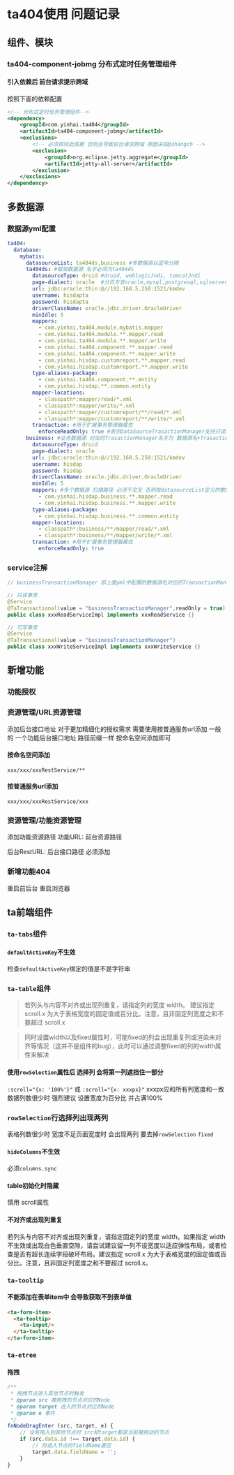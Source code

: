 # ta404使用 问题记录

## 组件、模块

### ta404-component-jobmg 分布式定时任务管理组件

#### 引入依赖后 前台请求提示跨域 

按照下面的依赖配置
```xml
<!-- 分布式定时任务管理组件-->
<dependency>
    <groupId>com.yinhai.ta404</groupId>
    <artifactId>ta404-component-jobmg</artifactId>
    <exclusions>
        <!-- 必须排除此依赖 否则会导致前台请求跨域 原因未知@zhangch -->
        <exclusion>
            <groupId>org.eclipse.jetty.aggregate</groupId>
            <artifactId>jetty-all-server</artifactId>
        </exclusion>
    </exclusions>
</dependency>
```

## 多数据源
### 数据源yml配置
```yml
ta404:
  database:
    mybatis:
      datasourceList: ta404ds,business #多数据源以逗号分隔
      ta404ds: #框架数据源 名字必须为ta404ds 
        datasourceType: druid #druid, weblogicJndi, tomcatJndi
        page-dialect: oracle  #分页方言oracle,mysql,postgresql,sqlserver,informix,dm
        url: jdbc:oracle:thin:@//192.168.5.250:1521/kmdev
        username: hisdapta
        password: hisdapta
        driverClassName: oracle.jdbc.driver.OracleDriver
        minIdle: 5
        mappers:
          - com.yinhai.ta404.module.mybatis.mapper
          - com.yinhai.ta404.module.**.mapper.read
          - com.yinhai.ta404.module.**.mapper.write
          - com.yinhai.ta404.component.**.mapper.read
          - com.yinhai.ta404.component.**.mapper.write
          - com.yinhai.hisdap.customreport.**.mapper.read
          - com.yinhai.hisdap.customreport.**.mapper.write
        type-aliases-package:
          - com.yinhai.ta404.component.**.entity
          - com.yinhai.hisdap.**.common.entity
        mapper-locations:
          - classpath*:mapper/read/*.xml
          - classpath*:mapper/write/*.xml
          - classpath*:mapper/customreport/**/read/*.xml
          - classpath*:mapper/customreport/**/write/*.xml
        transaction: #用于扩展事务管理器属性
          enforceReadOnly: true #表示DataSourceTrasactionManager支持只读事务，某些数此属性据库不支持，需要关闭(MySQL 需要设置为false)
      business: #业务数据源 对应的TrasactionManager名字为 数据源名+TrasactionManager 例如 businessTransactionManager
        datasourceType: druid
        page-dialect: oracle
        url: jdbc:oracle:thin:@//192.168.5.250:1521/kmdev
        username: hisdap
        password: hisdap
        driverClassName: oracle.jdbc.driver.OracleDriver
        minIdle: 5
        mappers: #多个数据源 扫描路径 必须不交叉 否则按datasourceList定义的数据源顺序优先加载
          - com.yinhai.hisdap.business.**.mapper.read
          - com.yinhai.hisdap.business.**.mapper.write
        type-aliases-package:
          - com.yinhai.hisdap.business.**.common.entity
        mapper-locations:
          - classpath*:business/**/mapper/read/*.xml
          - classpath*:business/**/mapper/write/*.xml
        transaction: #用于扩展事务管理器属性
          enforceReadOnly: true

```
### service注解
```java
// businessTransactionManager 即上面yml中配置的数据源名对应的TransactionManager

// 只读事务
@Service
@TaTransactional(value = "businessTransactionManager",readOnly = true)
public class xxxReadServiceImpl implements xxxReadService {}

// 可写事务
@Service
@TaTransactional(value = "businessTransactionManager")
public class xxxWriteServiceImpl implements xxxWriteService {}
```

## 新增功能
### 功能授权
### 资源管理/URL资源管理
添加后台接口地址
对于更加精细化的授权需求 需要使用按普通服务url添加 一般的 一个功能后台接口地址 路径前缀一样 按命名空间添加即可
#### 按命名空间添加
`xxx/xxx/xxxRestService/**`

#### 按普通服务url添加
`xxx/xxx/xxxRestService/xxx`

### 资源管理/功能资源管理
添加功能资源路径
功能URL: 前台资源路径

后台RestURL: 后台接口路径 必须添加

### 新增功能404
重启前后台 重启浏览器

## ta前端组件

### `ta-tabs`组件

#### `defaultActiveKey`不生效
检查`defaultActiveKey`绑定的值是不是字符串

### `ta-table`组件
> 若列头与内容不对齐或出现列重复，请指定列的宽度 width。 建议指定 scroll.x 为大于表格宽度的固定值或百分比。注意，且非固定列宽度之和不要超过 scroll.x

> 同时设置width以及fixed属性时，可能fixed的列会出现重复列或渲染未对齐等情况（这并不是组件的bug），此时可以通过调整fixed的列的width属性来解决

#### 使用`rowSelection`属性后 选择列 会将第一列遮挡住一部分
`:scroll="{x: '100%'}"` 或 `:scroll="{x: xxxpx}"` xxxpx应和所有列宽度和一致
数据列数很少时 强烈建议 设置宽度为百分比 并占满100%
### `rowSelection`行选择列出现两列
表格列数很少时 宽度不足页面宽度时 会出现两列 要去掉`rowSelection` `fixed`
#### `hideColumns`不生效
必须`columns.sync`

#### table初始化时隐藏
慎用 scroll属性

#### 不对齐或出现列重复
若列头与内容不对齐或出现列重复，请指定固定列的宽度 width。如果指定 width 不生效或出现白色垂直空隙，请尝试建议留一列不设宽度以适应弹性布局，或者检查是否有超长连续字段破坏布局。建议指定 scroll.x 为大于表格宽度的固定值或百分比。注意，且非固定列宽度之和不要超过 scroll.x。

### `ta-tooltip`

#### 不能添加在表单item中 会导致获取不到表单值
```html
<ta-form-item>
  <ta-tooltip>
    <ta-input/>
  </ta-tooltip>
</ta-form-item>
```

### `ta-etree`

#### 拖拽
```js
/**
 * 拖拽节点进入其他节点时触发
 * @param src 被拖拽的节点对应的Node
 * @param target 进入的节点对应的Node
 * @param e 事件
 */
fnNodeDragEnter (src, target, e) {
    // 没有拖入到其他节点时 src和target都是当前被拖动的节点
    if (src.data.id !== target.data.id) {
        // 将进入节点的fieldName置空
        target.data.fieldName = '';
    }
}
```